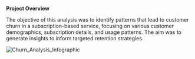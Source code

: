 **Project Overview**

The objective of this analysis was to identify patterns that lead to customer churn in a subscription-based service, focusing on various customer demographics, subscription details, and usage patterns. The aim was to generate insights to inform targeted retention strategies.

![Churn_Analysis_Infographic](https://github.com/user-attachments/assets/c9e7b96e-2b55-4cdb-8e9b-3727672b13a9)
